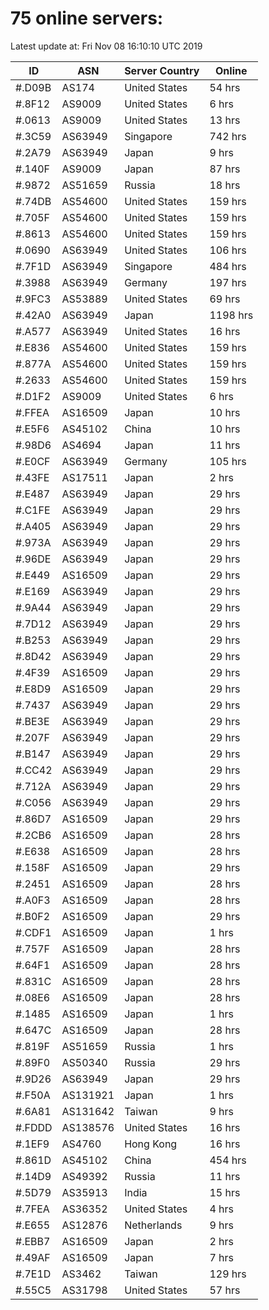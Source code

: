 # 75 online servers:

Latest update at: Fri Nov 08 16:10:10 UTC 2019

| ID | ASN | Server Country | Online |
| -- | --- | -------------- | ------ |
| #.D09B | AS174 | United States | 54 hrs |
| #.8F12 | AS9009 | United States | 6 hrs |
| #.0613 | AS9009 | United States | 13 hrs |
| #.3C59 | AS63949 | Singapore | 742 hrs |
| #.2A79 | AS63949 | Japan | 9 hrs |
| #.140F | AS9009 | Japan | 87 hrs |
| #.9872 | AS51659 | Russia | 18 hrs |
| #.74DB | AS54600 | United States | 159 hrs |
| #.705F | AS54600 | United States | 159 hrs |
| #.8613 | AS54600 | United States | 159 hrs |
| #.0690 | AS63949 | United States | 106 hrs |
| #.7F1D | AS63949 | Singapore | 484 hrs |
| #.3988 | AS63949 | Germany | 197 hrs |
| #.9FC3 | AS53889 | United States | 69 hrs |
| #.42A0 | AS63949 | Japan | 1198 hrs |
| #.A577 | AS63949 | United States | 16 hrs |
| #.E836 | AS54600 | United States | 159 hrs |
| #.877A | AS54600 | United States | 159 hrs |
| #.2633 | AS54600 | United States | 159 hrs |
| #.D1F2 | AS9009 | United States | 6 hrs |
| #.FFEA | AS16509 | Japan | 10 hrs |
| #.E5F6 | AS45102 | China | 10 hrs |
| #.98D6 | AS4694 | Japan | 11 hrs |
| #.E0CF | AS63949 | Germany | 105 hrs |
| #.43FE | AS17511 | Japan | 2 hrs |
| #.E487 | AS63949 | Japan | 29 hrs |
| #.C1FE | AS63949 | Japan | 29 hrs |
| #.A405 | AS63949 | Japan | 29 hrs |
| #.973A | AS63949 | Japan | 29 hrs |
| #.96DE | AS63949 | Japan | 29 hrs |
| #.E449 | AS16509 | Japan | 29 hrs |
| #.E169 | AS63949 | Japan | 29 hrs |
| #.9A44 | AS63949 | Japan | 29 hrs |
| #.7D12 | AS63949 | Japan | 29 hrs |
| #.B253 | AS63949 | Japan | 29 hrs |
| #.8D42 | AS63949 | Japan | 29 hrs |
| #.4F39 | AS16509 | Japan | 29 hrs |
| #.E8D9 | AS16509 | Japan | 29 hrs |
| #.7437 | AS63949 | Japan | 29 hrs |
| #.BE3E | AS63949 | Japan | 29 hrs |
| #.207F | AS63949 | Japan | 29 hrs |
| #.B147 | AS63949 | Japan | 29 hrs |
| #.CC42 | AS63949 | Japan | 29 hrs |
| #.712A | AS63949 | Japan | 29 hrs |
| #.C056 | AS63949 | Japan | 29 hrs |
| #.86D7 | AS16509 | Japan | 29 hrs |
| #.2CB6 | AS16509 | Japan | 28 hrs |
| #.E638 | AS16509 | Japan | 28 hrs |
| #.158F | AS16509 | Japan | 29 hrs |
| #.2451 | AS16509 | Japan | 28 hrs |
| #.A0F3 | AS16509 | Japan | 28 hrs |
| #.B0F2 | AS16509 | Japan | 29 hrs |
| #.CDF1 | AS16509 | Japan | 1 hrs |
| #.757F | AS16509 | Japan | 28 hrs |
| #.64F1 | AS16509 | Japan | 28 hrs |
| #.831C | AS16509 | Japan | 28 hrs |
| #.08E6 | AS16509 | Japan | 28 hrs |
| #.1485 | AS16509 | Japan | 1 hrs |
| #.647C | AS16509 | Japan | 28 hrs |
| #.819F | AS51659 | Russia | 1 hrs |
| #.89F0 | AS50340 | Russia | 29 hrs |
| #.9D26 | AS63949 | Japan | 29 hrs |
| #.F50A | AS131921 | Japan | 1 hrs |
| #.6A81 | AS131642 | Taiwan | 9 hrs |
| #.FDDD | AS138576 | United States | 16 hrs |
| #.1EF9 | AS4760 | Hong Kong | 16 hrs |
| #.861D | AS45102 | China | 454 hrs |
| #.14D9 | AS49392 | Russia | 11 hrs |
| #.5D79 | AS35913 | India | 15 hrs |
| #.7FEA | AS36352 | United States | 4 hrs |
| #.E655 | AS12876 | Netherlands | 9 hrs |
| #.EBB7 | AS16509 | Japan | 2 hrs |
| #.49AF | AS16509 | Japan | 7 hrs |
| #.7E1D | AS3462 | Taiwan | 129 hrs |
| #.55C5 | AS31798 | United States | 57 hrs |

